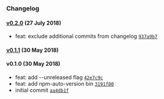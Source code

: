 ### Changelog

#### [v0.2.0](https://github.com/w33ble/npm-auto-tools/compare/v0.1.1...v0.2.0) (27 July 2018)
- feat: exclude additional commits from changelog [`937a9b7`](https://github.com/w33ble/npm-auto-tools/commit/937a9b70af404943f0f5d0e357d876110bb9b7a7)

#### [v0.1.1](https://github.com/w33ble/npm-auto-tools/compare/v0.1.0...v0.1.1) (30 May 2018)

#### v0.1.0 (30 May 2018)
- feat: add --unreleased flag [`42e7c9c`](https://github.com/w33ble/npm-auto-tools/commit/42e7c9c8872f721b3f25ba8bd3d8ae4cb3401f7b)
- feat: add npm-auto-version bin [`3191f80`](https://github.com/w33ble/npm-auto-tools/commit/3191f8003abf12fe351c1a19aadef29d739d3a66)
- initial commit [`aa4db1f`](https://github.com/w33ble/npm-auto-tools/commit/aa4db1f429f7a5111e1c20e0758ef1f7943306a1)

